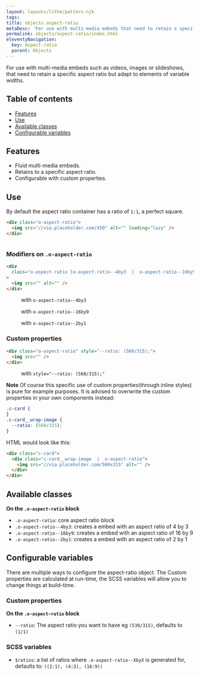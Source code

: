```yaml
---
layout: layouts/lithe/pattern.njk
tags:
title: objects.aspect-ratio
metaDesc: 'For use with multi-media embeds that need to retain a specific aspect ratio but adapt to elements of variable widths.'
permalink: objects/aspect-ratio/index.html
eleventyNavigation:
  key: Aspect-ratio
  parent: Objects
---
```


For use with multi-media embeds such as videos, images or slideshows, that need to retain a specific aspect ratio but adapt to elements of variable widths.

## Table of contents

- [Features](#features)
- [Use](#use)
- [Available classes](#available-classes)
- [Configurable variables](#configurable-variables)

## Features

- Fluid multi-media embeds.
- Retains to a specific aspect ratio.
- Configurable with custom properties.

## Use

By default the aspect ratio container has a ratio of `1:1`, a perfect square.

```html
<div class="o-aspect-ratio">
  <img src="//via.placeholder.com/450" alt="" loading="lazy" />
</div>
```

<div class="o-fixture">
  <div class="o-aspect-ratio">
    <img src="//via.placeholder.com/450" alt="" loading="lazy" />
  </div>
</div>

### Modifiers on `.o-aspect-ratio`

```html
<div
  class="o-aspect-ratio [o-aspect-ratio--4by3  |  o-aspect-ratio--16by9  |  o-aspect-ratio--2by1]"
>
  <img src="" alt="" />
</div>
```

<figure class="o-fixture  |  o-flow">
  <div class="o-aspect-ratio  o-aspect-ratio--4by3">
    <img src="//via.placeholder.com/400x300" alt="" loading="lazy" />
  </div>
  <figcaption>with <code>o-aspect-ratio--4by3</code></figcaption>
</figure>

<figure class="o-fixture  |  o-flow">
  <div class="o-aspect-ratio  o-aspect-ratio--16by9">
    <img src="//via.placeholder.com/1600x900" alt="" loading="lazy" />
  </div>
  <figcaption>with <code>o-aspect-ratio--16by9</code></figcaption>
</figure>

<figure class="o-fixture  |  o-flow">
  <div class="o-aspect-ratio  o-aspect-ratio--2by1">
    <img src="//via.placeholder.com/2000x1000" alt="" loading="lazy" />
  </div>
  <figcaption>with <code>o-aspect-ratio--2by1</code></figcaption>
</figure>

### Custom properties

```html
<div class="o-aspect-ratio" style="--ratio: (560/315);">
  <img src="" />
</div>
```

<figure class="o-fixture  |  o-flow">
  <div class="o-aspect-ratio" style="--ratio: (560/315);">
    <img src="//via.placeholder.com/560x315" alt="" loading="lazy" />
  </div>
  <figcaption>with <code>style="--ratio: (560/315);"</code></figcaption>
</figure>

**Note** Of course this specific use of custom properties(through inline styles) is pure for example purposes. It is advised to overwrite the custom properties in your own components instead:

```scss
.c-card {
}
.c-card__wrap-image {
  --ratio: (560/315);
}
```

HTML would look like this:

```html
<div class="c-card">
  <div class="c-card__wrap-image  |  o-aspect-ratio">
    <img src="//via.placeholder.com/560x315" alt="" />
  </div>
</div>
```

## Available classes

**On the `.o-aspect-ratio` block**

- `.o-aspect-ratio`: core aspect ratio block
- `.o-aspect-ratio--4by3`: creates a embed with an aspect ratio of 4 by 3
- `.o-aspect-ratio--16by9`: creates a embed with an aspect ratio of 16 by 9
- `.o-aspect-ratio--2by1`: creates a embed with an aspect ratio of 2 by 1

## Configurable variables

There are multiple ways to configure the aspect-ratio object. The Custom properties are calculated at run-time, the SCSS variables will allow you to change things at build-time.

### Custom properties

**On the `.o-aspect-ratio` block**

- `--ratio`: The aspect ratio you want to have eg `(530/315)`, defaults to `(1/1)`

### SCSS variables

- `$ratios`: a list of ratios where `.o-aspect-ratio--XbyX` is generated for, defaults to: `((2:1), (4:3), (16:9))`
